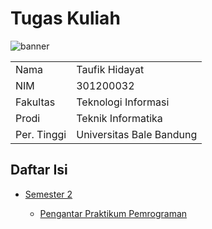 # Tugas Kuliah
<img src="https://i.postimg.cc/CLzRsx7Q/TKP-Banner.jpg" alt="banner">
<table border=0>
	<tr>
		<td>Nama</td>
		<td>Taufik Hidayat</td>
	</tr>
	<tr>
		<td>NIM</td>
		<td>301200032</td>
	</tr>
	<tr>
		<td>Fakultas</td>
		<td>Teknologi Informasi</td>
	</tr>
	<tr>
		<td>Prodi</td>
		<td>Teknik Informatika</td>
	</tr>
	<tr>
		<td>Per. Tinggi</td>
		<td>Universitas Bale Bandung</td>
	</tr>
</table>

## Daftar Isi

<ul>
	<li><a href="https://github.com/tfkhdyt/tugas-kuliah/tree/main/Semester%202">Semester 2</a></li>
	<ul>
		<li><a href="https://github.com/tfkhdyt/tugas-kuliah/tree/main/Semester%202/Praktikum%20Pengantar%20Pemrograman%20(Pak%20Ojan)">Pengantar Praktikum Pemrograman</a></li>
	</ul>
</ul>
